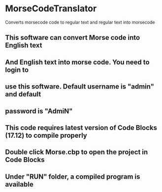 # MorseCodeTranslator
Converts morsecode code to regular text and regular text into morsecode


## This software can convert Morse code into English text
## And English text into morse code. You need to login to
## use this software. Default username is "admin" and default
## password is "AdmiN"
## This code requires latest version of Code Blocks (17.12) to compile properly
## Double click Morse.cbp to open the project in Code Blocks
## Under "__RUN__" folder, a compiled program is available
